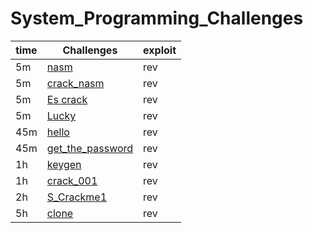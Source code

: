 # System_Programming_Challenges
| time   | Challenges                    | exploit                         |
| ------ | --------------------------- | ------------------------------- |
| 5m     | [nasm](nasm_solve/WriteUp.md) | rev                             |
| 5m     | [crack_nasm](crack_nasm_solve/WriteUp.md) | rev                             |
| 5m     | [Es crack](Es%20crack_solve/WriteUp.md) | rev                             |
| 5m     | [Lucky](Lucky_solve/WriteUp.md) | rev                             |
| 45m     | [hello](hello_solve/WriteUp.md) | rev                             |
| 45m     | [get_the_password](get_the_password_solve/WriteUp.md) | rev                             |
| 1h     | [keygen](keygen_solve/WriteUp.md) | rev                             |
| 1h     | [crack_001](crack_001_solve/WriteUp.md) | rev                             |
| 2h     | [S_Crackme1](S_Crackme1_solve/WriteUp.md) | rev                             |
| 5h     | [clone](clone_solve/WriteUp.md) | rev                             |
